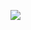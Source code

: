 ![](https://github-readme-stats-sigma-five.vercel.app/api?username=davibarbosabdj&show_icons=true&count_private=true&hide_border=true&title_color=4169e1&icon_color=4169e1&text_color=c9d1d9&bg_color=0d1117)
